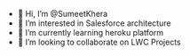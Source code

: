 - 👋 Hi, I’m @SumeetKhera
- 👀 I’m interested in Salesforce architecture
- 🌱 I’m currently learning heroku platform
- 💞️ I’m looking to collaborate on LWC Projects

<!---
SumeetKhera/SumeetKhera is a ✨ special ✨ repository because its `README.md` (this file) appears on your GitHub profile.
You can click the Preview link to take a look at your changes.
--->
